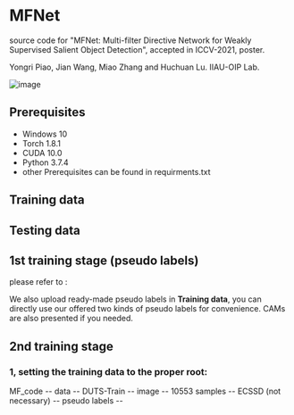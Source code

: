 # MFNet
source code for "MFNet: Multi-filter Directive Network for Weakly Supervised Salient Object Detection", accepted in ICCV-2021, poster.

Yongri Piao, Jian Wang, Miao Zhang and Huchuan Lu.  IIAU-OIP Lab.

![image](https://github.com/DUTyimmy/MFNet/blob/main/fig/overall%20framework.png)

## Prerequisites
  - Windows 10
  - Torch 1.8.1
  - CUDA 10.0
  - Python 3.7.4
  - other Prerequisites can be found in requirments.txt 

## Training data

## Testing data


## 1st training stage (pseudo labels)
please refer to :

We also upload ready-made pseudo labels in **Training data**, you can directly use our offered two kinds of pseudo labels for convenience. CAMs are also presented if you needed.

## 2nd training stage

### 1, setting the training data to the proper root:
MF_code -- data -- DUTS-Train -- image -- 10553 samples
                -- ECSSD (not necessary) 
                -- pseudo labels -- 
